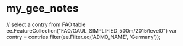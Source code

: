 # my_gee_notes
// select a contry from FAO table ee.FeatureCollection("FAO/GAUL_SIMPLIFIED_500m/2015/level0")
var contry = contries.filter(ee.Filter.eq('ADM0_NAME', 'Germany'));
